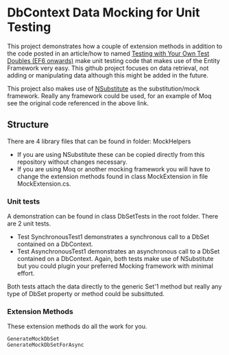 DbContext Data Mocking for Unit Testing
=================
This project demonstrates how a couple of extension methods in addition to the code posted 
in an article/how to named [Testing with Your Own Test Doubles (EF6 onwards)](https://msdn.microsoft.com/en-us/data/dn314431.aspx) make unit testing code that makes use of 
the Entity Framework very easy. 
This github project focuses on data retrieval, not adding or manipulating data although this might be added in the future.

This project also makes use of [NSubstitute](https://github.com/nsubstitute/NSubstitute) as the substitution/mock framework. Really any framework could be used,
for an example of Moq see the original code referenced in the above link.

## Structure
There are 4 library files that can be found in folder: MockHelpers
* If you are using NSubstitute these can be copied directly from this repository without changes necessary.
* If you are using Moq or another mocking framework you will have to change the extension methods found in class MockExtension in file MockExtension.cs.

### Unit tests
A demonstration can be found in class DbSetTests in the root folder. There are 2 unit tests.
* Test SynchronousTest1 demonstrates a synchronous call to a DbSet contained on a DbContext.
* Test AsynchronousTest1 demonstrates an asynchronous call to a DbSet contained on a DbContext.
Again, both tests make use of NSubstitute but you could plugin your preferred Mocking framework with minimal effort.

Both tests attach the data directly to the generic Set'1 method but really any type of DbSet property or method could be subsittuted.
### Extension Methods
These extension methods do all the work for you.
```
GenerateMockDbSet
GenerateMockDbSetForAsync
```
